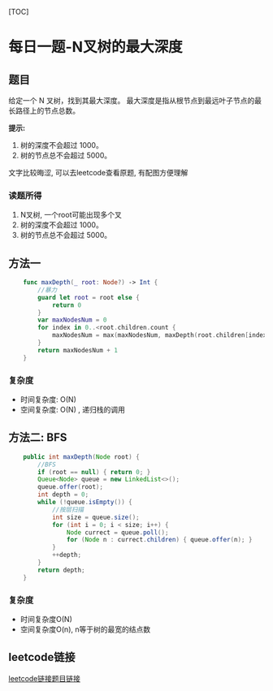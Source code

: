 [TOC]

# 每日一题-N叉树的最大深度

## 题目
给定一个 N 叉树，找到其最大深度。
最大深度是指从根节点到最远叶子节点的最长路径上的节点总数。

**提示:**
1. 树的深度不会超过 1000。
2. 树的节点总不会超过 5000。

文字比较晦涩, 可以去leetcode查看原题, 有配图方便理解

### 读题所得
1. N叉树, 一个root可能出现多个叉
2. 树的深度不会超过 1000。
3. 树的节点总不会超过 5000。

## 方法一
```swift
    func maxDepth(_ root: Node?) -> Int {
        //暴力
        guard let root = root else {
            return 0
        }
        var maxNodesNum = 0
        for index in 0..<root.children.count {
            maxNodesNum = max(maxNodesNum, maxDepth(root.children[index]))
        }
        return maxNodesNum + 1
    }
```
### 复杂度
* 时间复杂度: O(N)
* 空间复杂度: O(N) , 递归栈的调用

## 方法二: BFS
```java
    public int maxDepth(Node root) {
        //BFS
        if (root == null) { return 0; }
        Queue<Node> queue = new LinkedList<>();
        queue.offer(root);
        int depth = 0;
        while (!queue.isEmpty()) {
            //按层扫描
            int size = queue.size();
            for (int i = 0; i < size; i++) {
                Node currect = queue.poll();
                for (Node n : currect.children) { queue.offer(n); }
            }
            ++depth;
        }
        return depth;
    }
```
### 复杂度
* 时间复杂度O(N)
* 空间复杂度O(n), n等于树的最宽的结点数

## leetcode链接
[leetcode链接题目链接](https://leetcode-cn.com/problems//)  